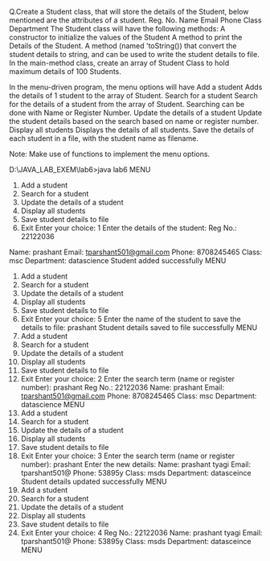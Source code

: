 Q.Create a Student class, that will store the details of the Student, below mentioned are the attributes of a student. Reg. No. Name Email Phone Class Department The Student class will have the following methods: A constructor to initialize the values of the Student A method to print the Details of the Student. A method (named 'toString()) that convert the student details to string, and can be used to write the student details to file. In the main-method class, create an array of Student Class to hold maximum details of 100 Students.

In the menu-driven program, the menu options will have Add a student Adds the details of 1 student to the array of Student. Search for a student Search for the details of a student from the array of Student. Searching can be done with Name or Register Number. Update the details of a student Update the student details based on the search based on name or register number. Display all students Displays the details of all students. Save the details of each student in a file, with the student name as filename.

Note: Make use of functions to implement the menu options.



D:\JAVA_LAB_EXEM\lab6>java lab6
MENU
1. Add a student
2. Search for a student
3. Update the details of a student
4. Display all students
5. Save student details to file
6. Exit
Enter your choice: 1
Enter the details of the student:
Reg No.: 22122036

Name: prashant
Email: tparshant501@gmail.com
Phone: 8708245465
Class: msc
Department: datascience
Student added successfully
MENU
1. Add a student
2. Search for a student
3. Update the details of a student
4. Display all students
5. Save student details to file
6. Exit
Enter your choice: 5
Enter the name of the student to save the details to file:
prashant
Student details saved to file successfully
MENU
1. Add a student
2. Search for a student
3. Update the details of a student
4. Display all students
5. Save student details to file
6. Exit
Enter your choice: 2
Enter the search term (name or register number):
prashant
Reg No.: 22122036
Name: prashant
Email: tparshant501@gmail.com
Phone: 8708245465
Class: msc
Department: datascience
MENU
1. Add a student
2. Search for a student
3. Update the details of a student
4. Display all students
5. Save student details to file
6. Exit
Enter your choice: 3
Enter the search term (name or register number):
prashant
Enter the new details:
Name: prashant tyagi
Email: tparshant501@
Phone: 53895y
Class: msds
Department: datasceince
Student details updated successfully
MENU
1. Add a student
2. Search for a student
3. Update the details of a student
4. Display all students
5. Save student details to file
6. Exit
Enter your choice: 4
Reg No.: 22122036
Name: prashant tyagi
Email: tparshant501@
Phone: 53895y
Class: msds
Department: datasceince
MENU